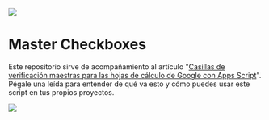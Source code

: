 ![](https://user-images.githubusercontent.com/12829262/131243963-5b57a584-9be6-4e99-87b3-1e6303362e26.png)

# Master Checkboxes

Este repositorio sirve de acompañamiento al artículo "[Casillas de verificación maestras para las hojas de cálculo de Google con Apps Script](https://pablofelip.online/master-checkboxes-appsscript/)". Pégale una leída para entender de qué va esto y cómo puedes usar este script en tus propios proyectos.

![](https://user-images.githubusercontent.com/12829262/131410124-02c46c15-1418-4bf0-9baa-615ad6a17ab2.gif)